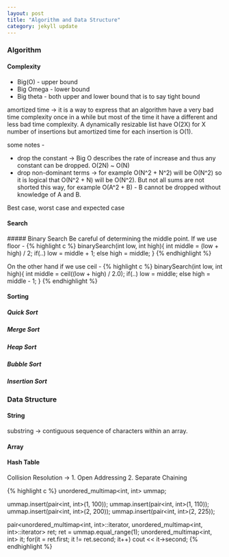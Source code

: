 ```yaml
---
layout: post
title: "Algorithm and Data Structure"
category: jekyll update
---
```


### Algorithm

#### Complexity
- Big(O) - upper bound
- Big Omega - lower bound
- Big theta - both upper and lower bound that is to say tight bound

amortized time → it is a way to express that an algorithm have a very bad time complexity once in a while but most of the time it have a different and less bad time complexity. A dynamically resizable list have O(2X) for X number of insertions but amortized time for each insertion is O(1).

some notes - 
- drop the constant →  Big O describes the rate of increase and thus any constant can be dropped. O(2N) ~ O(N)
- drop non-dominant terms →  for example O(N^2 + N^2) will be O(N^2) so it is logical that O(N^2 + N) will be O(N^2). But not all sums are not shorted this way, for example O(A^2 + B) - B cannot be dropped without knowledge of A and B.  

Best case, worst case and expected case

#### Search
##### Binary Search
Be careful of determining the middle point. If we use floor -
{% highlight c %}
binarySearch(int low, int high){
  int middle = (low + high) / 2;
  if(..) low = middle + 1;
  else high = middle;
}
{% endhighlight %}

On the other hand if we use ceil - 
{% highlight c %}
binarySearch(int low, int high){
  int middle = ceil((low + high) / 2.0);
  if(..) low = middle;
  else high = middle - 1;
}
{% endhighlight %}

#### Sorting
##### Quick Sort
##### Merge Sort
##### Heap Sort
##### Bubble Sort
##### Insertion Sort

### Data Structure
#### String
substring → contiguous sequence of characters within an array.

#### Array
#### Hash Table
Collision Resolution → 1. Open Addressing 2. Separate Chaining 

{% highlight c %}
unordered_multimap<int, int> ummap;

ummap.insert(pair<int, int>(1, 100));
ummap.insert(pair<int, int>(1, 110));
ummap.insert(pair<int, int>(2, 200));
ummap.insert(pair<int, int>(2, 225));

pair<unordered_multimap<int, int>::iterator, unordered_multimap<int, int>::iterator> ret;
ret = ummap.equal_range(1);
unordered_multimap<int, int> it;
for(it = ret.first; it != ret.second; it++) cout << it->second;
{% endhighlight %}